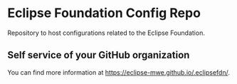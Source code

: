 # Eclipse Foundation Config Repo

Repository to host configurations related to the Eclipse Foundation.

## Self service of your GitHub organization

You can find more information at <https://eclipse-mwe.github.io/.eclipsefdn/>.
